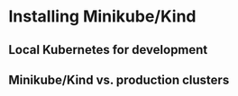 # Installing Minikube/Kind

## Local Kubernetes for development

## Minikube/Kind vs. production clusters

